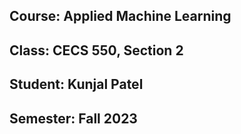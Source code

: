 ## Course: Applied Machine Learning 
## Class: CECS 550, Section 2
## Student:  Kunjal Patel
## Semester: Fall 2023
